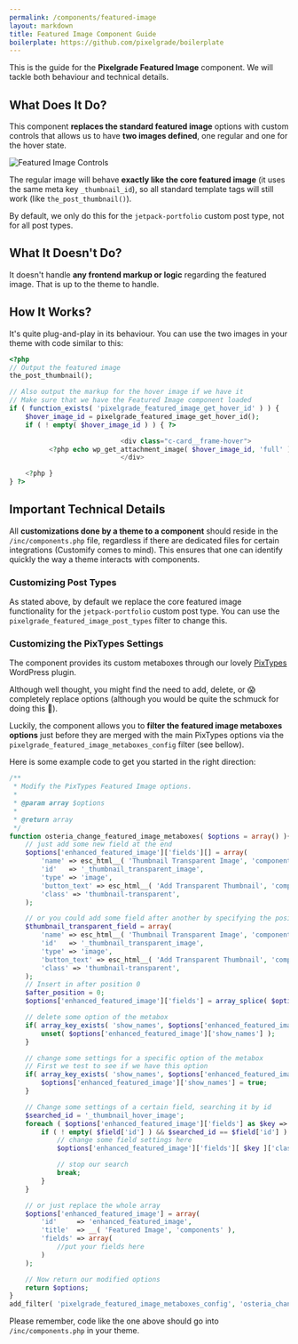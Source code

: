 ```yaml
---
permalink: /components/featured-image
layout: markdown
title: Featured Image Component Guide
boilerplate: https://github.com/pixelgrade/boilerplate
---
```

This is the guide for the **Pixelgrade Featured Image** component. We will tackle both behaviour and technical details.

## What Does It Do?

This component **replaces the standard featured image** options with custom controls that allows us to have **two images defined**, one regular and one for the hover state. 

![Featured Image Controls]({{site.url}}/components/assets/featured_image_component.png)

The regular image will behave **exactly like the core featured image** (it uses the same meta key `_thumbnail_id`), so all standard template tags will still work (like `the_post_thumbnail()`).

By default, we only do this for the `jetpack-portfolio` custom post type, not for all post types.

## What It Doesn't Do?

It doesn't handle **any frontend markup or logic** regarding the featured image. That is up to the theme to handle.

## How It Works?

It's quite plug-and-play in its behaviour. You can use the two images in your theme with code similar to this:

```php
<?php
// Output the featured image
the_post_thumbnail();

// Also output the markup for the hover image if we have it
// Make sure that we have the Featured Image component loaded
if ( function_exists( 'pixelgrade_featured_image_get_hover_id' ) ) {
    $hover_image_id = pixelgrade_featured_image_get_hover_id();
    if ( ! empty( $hover_image_id ) ) { ?>

                            <div class="c-card__frame-hover">
          <?php echo wp_get_attachment_image( $hover_image_id, 'full' ); ?>
                            </div>

    <?php }
} ?>
```

## Important Technical Details

All **customizations done by a theme to a component** should reside in the `/inc/components.php` file, regardless if there are dedicated files for certain integrations (Customify comes to mind). This ensures that one can identify quickly the way a theme interacts with components.

### Customizing Post Types

As stated above, by default we replace the core featured image functionality for the `jetpack-portfolio` custom post type. You can use the `pixelgrade_featured_image_post_types` filter to change this.

### Customizing the PixTypes Settings

The component provides its custom metaboxes through our lovely [PixTypes](https://wordpress.org/plugins/pixtypes/) WordPress plugin.

Although well thought, you might find the need to add, delete, or 😱  completely replace options (although you would be quite the schmuck for doing this 💩). 

Luckily, the component allows you to **filter the featured image metaboxes options** just before they are merged with the main PixTypes options via the `pixelgrade_featured_image_metaboxes_config` filter (see bellow).

Here is some example code to get you started in the right direction:

```php
/**
 * Modify the PixTypes Featured Image options.
 *
 * @param array $options
 *
 * @return array
 */
function osteria_change_featured_image_metaboxes( $options = array() ){
    // just add some new field at the end
    $options['enhanced_featured_image']['fields'][] = array(
        'name' => esc_html__( 'Thumbnail Transparent Image', 'components' ),
        'id'   => '_thumbnail_transparent_image',
        'type' => 'image',
        'button_text' => esc_html__( 'Add Transparent Thumbnail', 'components' ),
        'class' => 'thumbnail-transparent',
    );

    // or you could add some field after another by specifying the position - counting from 0
    $thumbnail_transparent_field = array(
	    'name' => esc_html__( 'Thumbnail Transparent Image', 'components' ),
	    'id'   => '_thumbnail_transparent_image',
	    'type' => 'image',
	    'button_text' => esc_html__( 'Add Transparent Thumbnail', 'components' ),
	    'class' => 'thumbnail-transparent',
    );
    // Insert in after position 0
    $after_position = 0;
    $options['enhanced_featured_image']['fields'] = array_splice( $options['enhanced_featured_image']['fields'], $after_position, 0, $thumbnail_transparent_field );

    // delete some option of the metabox
    if( array_key_exists( 'show_names', $options['enhanced_featured_image'] ) ) {
	    unset( $options['enhanced_featured_image']['show_names'] );
    }

    // change some settings for a specific option of the metabox
    // First we test to see if we have this option
    if( array_key_exists( 'show_names', $options['enhanced_featured_image'] ) ) {
	    $options['enhanced_featured_image']['show_names'] = true;
    }

    // Change some settings of a certain field, searching it by id
    $searched_id = '_thumbnail_hover_image';
    foreach ( $options['enhanced_featured_image']['fields'] as $key => $field ) {
	    if ( ! empty( $field['id'] ) && $searched_id == $field['id'] ) {
		    // change some field settings here
		    $options['enhanced_featured_image']['fields'][ $key ]['class'] = 'thumbnail-hover-more';

		    // stop our search
		    break;
	    }
    }

    // or just replace the whole array
    $options['enhanced_featured_image'] = array(
	    'id'     => 'enhanced_featured_image',
	    'title'  => __( 'Featured Image', 'components' ),
	    'fields' => array(
		    //put your fields here
	    )
    );

    // Now return our modified options
    return $options;
}
add_filter( 'pixelgrade_featured_image_metaboxes_config', 'osteria_change_featured_image_metaboxes');
```

Please remember, code like the one above should go into `/inc/components.php` in your theme.